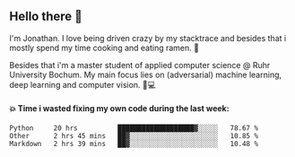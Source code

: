 ## Hello there 👋

I'm Jonathan. I love being driven crazy by my stacktrace and besides that i mostly spend my time cooking and eating ramen. 🍜

Besides that i'm a master student of applied computer science @ Ruhr University Bochum. 
My main focus lies on (adversarial) machine learning, deep learning and computer vision. 🔬💻

#### 💥 Time i wasted fixing my own code during the last week:

<!--START_SECTION:waka-->
```text
Python     20 hrs          ███████████████████▓░░░░░   78.67 % 
Other      2 hrs 45 mins   ██▓░░░░░░░░░░░░░░░░░░░░░░   10.85 % 
Markdown   2 hrs 39 mins   ██▓░░░░░░░░░░░░░░░░░░░░░░   10.48 % 
```
<!--END_SECTION:waka-->
